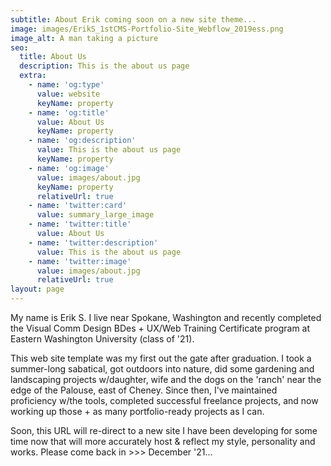 ```yaml
---
subtitle: About Erik coming soon on a new site theme...
image: images/ErikS_1stCMS-Portfolio-Site_Webflow_2019ess.png
image_alt: A man taking a picture
seo:
  title: About Us
  description: This is the about us page
  extra:
    - name: 'og:type'
      value: website
      keyName: property
    - name: 'og:title'
      value: About Us
      keyName: property
    - name: 'og:description'
      value: This is the about us page
      keyName: property
    - name: 'og:image'
      value: images/about.jpg
      keyName: property
      relativeUrl: true
    - name: 'twitter:card'
      value: summary_large_image
    - name: 'twitter:title'
      value: About Us
    - name: 'twitter:description'
      value: This is the about us page
    - name: 'twitter:image'
      value: images/about.jpg
      relativeUrl: true
layout: page
---
```

My name is Erik S. I live near Spokane, Washington and recently completed the Visual Comm Design BDes + UX/Web Training Certificate program at Eastern Washington University (class of '21). 

This web site template was my first out the gate after graduation. I took a summer-long sabatical, got outdoors into nature, did some gardening and landscaping projects w/daughter, wife and the dogs on the 'ranch' near the edge of the Palouse, east of Cheney. Since then, I've maintained proficiency w/the tools, completed successful freelance projects, and now working up those + as many portfolio-ready projects as I can. 

Soon, this URL will re-direct to a new site I have been developing for some time now that will more accurately host & reflect my style, personality and works. Please come back in >>> December '21...
